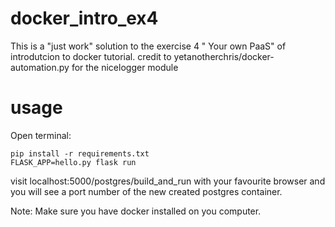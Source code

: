 # docker_intro_ex4
This is a "just work" solution to the exercise 4 " Your own PaaS" of introdutcion to docker tutorial.
credit to yetanotherchris/docker-automation.py for the nicelogger module

# usage
Open terminal:

```
pip install -r requirements.txt
FLASK_APP=hello.py flask run
```

visit localhost:5000/postgres/build_and_run with your favourite browser and you will see a port number of the new created postgres container.

Note: Make sure you have docker installed on you computer.
